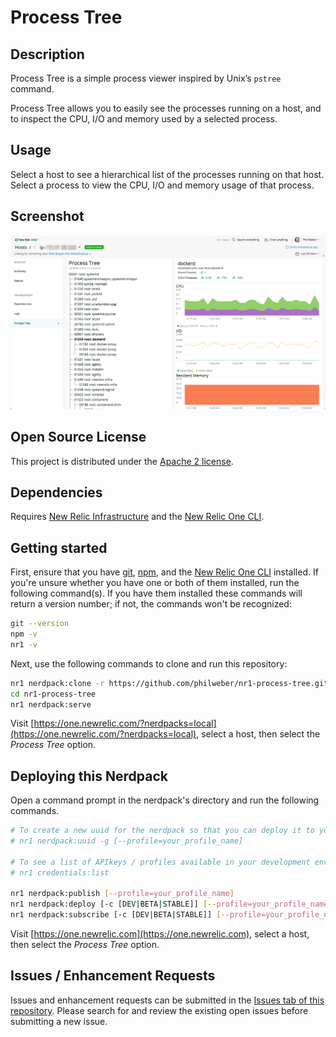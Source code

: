 # Process Tree

## Description

Process Tree is a simple process viewer inspired by Unix’s `pstree` command.

Process Tree allows you to easily see the processes running on a host, and to inspect the CPU, I/O and memory used by a selected process.

## Usage

Select a host to see a hierarchical list of the processes running on that host. Select a process to view the CPU, I/O and memory usage of that process.

## Screenshot

![Screenshot](./screenshots/main.png)

## Open Source License

This project is distributed under the [Apache 2 license](./LICENSE).

## Dependencies

Requires [New Relic Infrastructure](https://newrelic.com/products/infrastructure) and the [New Relic One CLI](https://developer.newrelic.com/build-tools/new-relic-one-applications/cli).

## Getting started

First, ensure that you have [git](https://git-scm.com/book/en/v2/Getting-Started-Installing-Git), [npm](https://www.npmjs.com/get-npm), and the [New Relic One CLI](https://developer.newrelic.com/build-tools/new-relic-one-applications/cli) installed. If you're unsure whether you have one or both of them installed, run the following command(s). If you have them installed these commands will return a version number; if not, the commands won't be recognized:

```bash
git --version
npm -v
nr1 -v
```

Next, use the following commands to clone and run this repository:

```bash
nr1 nerdpack:clone -r https://github.com/philweber/nr1-process-tree.git
cd nr1-process-tree
nr1 nerdpack:serve
```

Visit [https://one.newrelic.com/?nerdpacks=local](https://one.newrelic.com/?nerdpacks=local), select a host, then select the _Process Tree_ option.

## Deploying this Nerdpack

Open a command prompt in the nerdpack's directory and run the following commands.

```bash
# To create a new uuid for the nerdpack so that you can deploy it to your account:
# nr1 nerdpack:uuid -g [--profile=your_profile_name]

# To see a list of APIkeys / profiles available in your development environment:
# nr1 credentials:list

nr1 nerdpack:publish [--profile=your_profile_name]
nr1 nerdpack:deploy [-c [DEV|BETA|STABLE]] [--profile=your_profile_name]
nr1 nerdpack:subscribe [-c [DEV|BETA|STABLE]] [--profile=your_profile_name]
```

Visit [https://one.newrelic.com](https://one.newrelic.com), select a host, then select the _Process Tree_ option.

## Issues / Enhancement Requests

Issues and enhancement requests can be submitted in the [Issues tab of this repository](../../issues). Please search for and review the existing open issues before submitting a new issue.